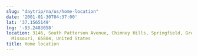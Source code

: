```yaml
---
slug: "daytrip/na/us/home-location"
date: '2001-01-30T04:37:00'
lat: '37.1565149'
lng: '-93.2483058'
location: 3146, South Patterson Avenue, Chimney Hills, Springfield, Greene County,
  Missouri, 65804, United States
title: Home location
---
```



